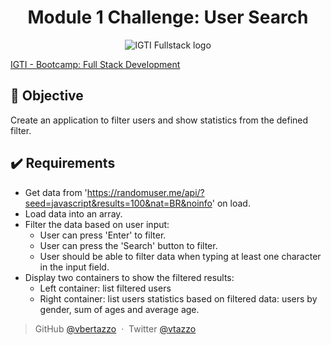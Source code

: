 <h1 align="center">Module 1 Challenge: User Search</h1>

<div align="center">
	<img alt="IGTI Fullstack logo" src="https://res.cloudinary.com/voss/image/upload/v1594901380/readme_logos/igti-fullstack.png"/>
</div>

[IGTI - Bootcamp: Full Stack Development](https://www.igti.com.br/custom/bootcamp-desenvolvedor-full-stack/)

## 🎯 Objective

Create an application to filter users and show statistics from the defined filter.

## ✔️ Requirements

- Get data from 'https://randomuser.me/api/?seed=javascript&results=100&nat=BR&noinfo' on load.
- Load data into an array.
- Filter the data based on user input:
  - User can press 'Enter' to filter.
  - User can press the 'Search' button to filter.
  - User should be able to filter data when typing at least one character in the input field.
- Display two containers to show the filtered results:
  - Left container: list filtered users
  - Right container: list users statistics based on filtered data: users by gender, sum of ages and average age.

> GitHub [@vbertazzo](https://github.com/vbertazzo) &nbsp;&middot;&nbsp;
> Twitter [@vtazzo](https://twitter.com/vtazzo)
